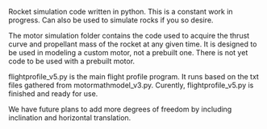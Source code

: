 Rocket simulation code written in python. This is a constant work in progress.
Can also be used to simulate rocks if you so desire.

The motor simulation folder contains the code used to acquire the thrust curve and propellant mass of the rocket at any given time. It is designed to be used in modeling a custom motor, not a prebuilt one. There is not yet code to be used with a prebuilt motor.

flightprofile_v5.py is the main flight profile program. It runs based on the txt files gathered from motormathmodel_v3.py. Curently, flightprofile_v5.py is finished and ready for use.

We have future plans to add more degrees of freedom by including inclination and horizontal translation.
